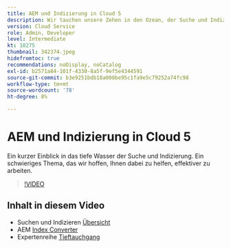```yaml
---
title: AEM und Indizierung in Cloud 5
description: Wir tauchen unsere Zehen in den Ozean, der Suche und Indizierung ist
version: Cloud Service
role: Admin, Developer
level: Intermediate
kt: 10275
thumbnail: 342374.jpeg
hidefromtoc: true
recommendations: noDisplay, noCatalog
exl-id: b2571a84-101f-4330-8a5f-9ef5e4344591
source-git-commit: b3e9251bdb18a008be95c1fa9e5c79252a74fc98
workflow-type: tm+mt
source-wordcount: '78'
ht-degree: 8%

---
```


# AEM und Indizierung in Cloud 5

Ein kurzer Einblick in das tiefe Wasser der Suche und Indizierung. Ein schwieriges Thema, das wir hoffen, Ihnen dabei zu helfen, effektiver zu arbeiten.

>[!VIDEO](https://video.tv.adobe.com/v/342374?quality=12&learn=on)

## Inhalt in diesem Video

+ Suchen und Indizieren [Übersicht](https://experienceleague.adobe.com/docs/experience-manager-cloud-service/content/operations/indexing.html?lang=de)
+ AEM [Index Converter](https://experienceleague.adobe.com/docs/experience-manager-cloud-service/content/migration-journey/refactoring-tools/index-converter.html)
+ Expertenreihe [Tieftauchgang](../../cloud-service/migration/moving-to-aem-as-a-cloud-service/search-and-indexing.md)
